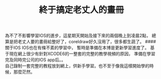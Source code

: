 ﻿---
layout: post
title: "終于搞定老丈人的畫冊"
categories: life
---

為不了不影響學習IOS的進步，這星期天開始及接下來的兩個晚上到凌晨2點，
總算是把老丈人要的畫冊給整好了，coreldraw好久沒用了，很多都生蔬了。
####關于IOS
IOS也在有條不紊的學習中，
暫時是準備在本博是更新學習進度了。
基于現在網上很少有針對XCODE6的一整套的完整的教學視頻的原因，
準備在學習完及同時完公司的IOS app后。。  
自己錄制一套完整的教程放到網上，供新手學習。也不至于像我這樣開始學的時候，那麼茫然。
